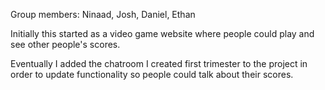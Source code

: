 Group members: Ninaad, Josh, Daniel, Ethan

Initially this started as a video game website where people could play and see other people's scores.

Eventually I added the chatroom I created first trimester to the project in order to update functionality so people could talk about their scores.
